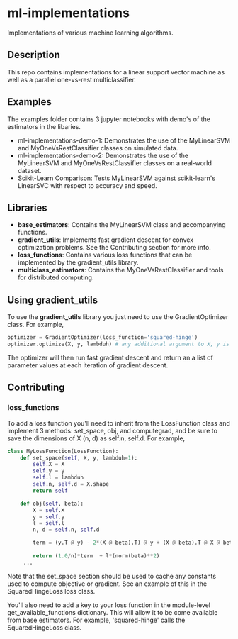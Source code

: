 # ml-implementations
Implementations of various machine learning algorithms. 

## Description

This repo contains implementations for a linear support vector machine as well as a parallel one-vs-rest multiclassifier. 

## Examples

The examples folder contains 3 jupyter notebooks with demo's of the estimators in the libaries.

* ml-implementations-demo-1: Demonstrates the use of the MyLinearSVM and MyOneVsRestClassifier classes on simulated data.
* ml-implementations-demo-2: Demonstrates the use of the MyLinearSVM and MyOneVsRestClassifier classes on a real-world dataset.
* Scikit-Learn Comparison: Tests MyLinearSVM against scikit-learn's LinearSVC with respect to accuracy and speed.

## Libraries

* **base_estimators**: Contains the MyLinearSVM class and accompanying functions.
* **gradient_utils**: Implements fast gradient descent for convex optimization problems. See the Contributing section for more info.
* **loss_functions**: Contains various loss functions that can be implemented by the gradient_utils library.
* **multiclass_estimators**: Contains the MyOneVsRestClassifier and tools for distributed computing.


## Using gradient_utils

To use the **gradient_utils** library you just need to use the GradientOptimizer class. For example,
```python
optimizer = GradientOptimizer(loss_function='squared-hinge')
optimizer.optimize(X, y, lambduh) # any additional argument to X, y is optional.
```
The optimizer will then run fast gradient descent and return an a list of parameter values at each iteration of gradient descent.

## Contributing

### loss_functions

To add a loss function you'll need to inherit from the LossFunction class and implement 3 methods: set_space, obj, and computegrad,
and be sure to save the dimensions of X (n, d) as self.n, self.d. For example,

```python
class MyLossFunction(LossFunction):
    def set_space(self, X, y, lambduh=1):
        self.X = X
        self.y = y
        self.l = lambduh
        self.n, self.d = X.shape
        return self

    def obj(self, beta):
        X = self.X
        y = self.y
        l = self.l
        n, d = self.n, self.d

        term = (y.T @ y) - 2*(X @ beta).T) @ y + (X @ beta).T @ X @ beta
        
        return (1.0/n)*term  + l*(norm(beta)**2)
     ...
```
Note that the set_space section should be used to cache any constants used to compute objective or gradient. See an example of this in the SquaredHingeLoss loss class.

You'll also need to add a key to your loss function in the module-level get_available_functions dictionary. This will allow it to be come available from base estimators. For example, 'squared-hinge' calls the SquaredHingeLoss class.
